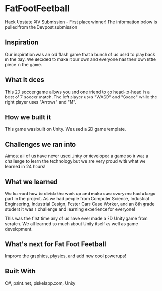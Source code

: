 # FatFootFeetball
Hack Upstate XIV Submission - First place winner! The information below is pulled from the Devpost submission

## Inspiration
Our inspiration was an old flash game that a bunch of us used to play back in the day. We decided to make it our own and everyone has their own little piece in the game.

## What it does
This 2D soccer game allows you and one friend to go head-to-head in a best of 7 soccer match. The left player uses "WASD" and "Space" while the right player uses "Arrows" and "M".

## How we built it
This game was built on Unity. We used a 2D game template.

## Challenges we ran into
Almost all of us have never used Unity or developed a game so it was a challenge to learn the technology but we are very proud with what we learned in 24 hours!

## What we learned
We learned how to divide the work up and make sure everyone had a large part in the project. As we had people from Computer Science, Industrial Engineering, Industrial Design, Foster Care Case Worker, and an 8th grade student it was a challenge and learning experience for everyone!

This was the first time any of us have ever made a 2D Unity game from scratch. We all learned so much about Unity itself as well as game development.

## What's next for Fat Foot Feetball
Improve the graphics, physics, and add new cool powerups!

## Built With
C#, paint.net, piskelapp.com, Unity

